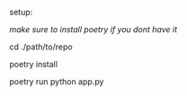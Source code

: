 setup:

_make sure to install poetry if you dont have it_

cd ./path/to/repo

poetry install

poetry run python app.py

